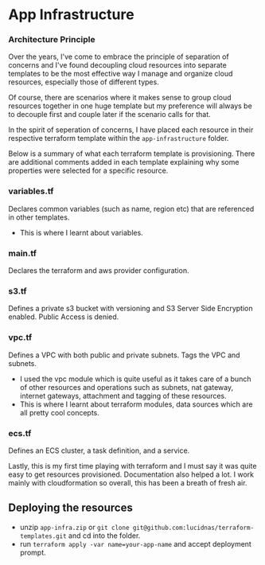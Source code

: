 


# App Infrastructure

### Architecture Principle
Over the years, I've come to embrace the principle of separation of concerns and I've found decoupling cloud resources into separate templates to be the most effective way I manage and organize cloud resources, especially those of different types. 

Of course, there are scenarios where it makes sense to group cloud resources together in one huge template but my preference will always be to decouple first and couple later if the scenario calls for that.


In the spirit of seperation of concerns, I have placed each resource in their respective terraform template within the `app-infrastructure` folder.

Below is a summary of what each terraform template is provisioning. There are additional comments added in each template explaining why some properties were selected for a specific resource.


### variables.tf
Declares common variables (such as name, region etc) that are referenced in other templates.
- This is where I learnt about variables.

### main.tf
Declares the terraform and aws provider configuration.

### s3.tf
Defines a private s3 bucket with versioning and S3 Server Side Encryption enabled. Public Access is denied. 

### vpc.tf
Defines a VPC with both public and private subnets. Tags the VPC and subnets. 
- I used the vpc module which is quite useful as it takes care of a bunch of other resources and operations such as subnets, nat gateway, internet gateways, attachment and tagging of these resources.
- This is where I learnt about terraform modules, data sources which are all pretty cool concepts.

### ecs.tf
Defines an ECS cluster, a task definition, and a service.

Lastly, this is my first time playing with terraform and I must say it was quite easy to get resources provisioned. Documentation also helped a lot. I work mainly with cloudformation so overall, this has been a breath of fresh air.


## Deploying the resources

- unzip `app-infra.zip` or `git clone git@github.com:lucidnas/terraform-templates.git` and cd into the folder.
- run `terraform apply -var name=your-app-name` and accept deployment prompt.







